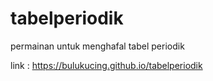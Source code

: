 # tabelperiodik
permainan untuk menghafal tabel periodik

link : https://bulukucing.github.io/tabelperiodik
